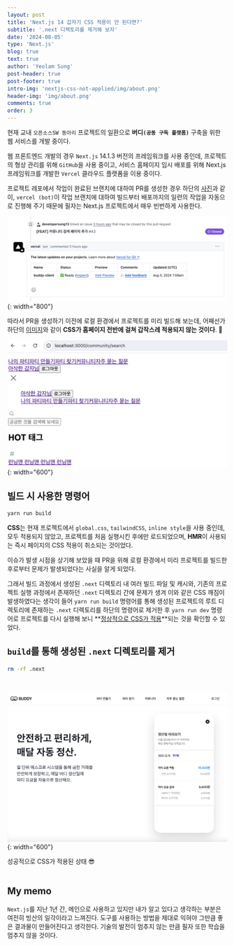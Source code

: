 ```yaml
---
layout: post
title: 'Next.js 14 갑자기 CSS 적용이 안 된다면?'
subtitle: '.next 디렉토리를 제거해 보자'
date: '2024-08-05'
type: 'Next.js'
blog: true
text: true
author: 'Yeolam Sung'
post-header: true
post-footer: true
intro-img: 'nextjs-css-not-applied/img/about.png'
header-img: 'img/about.png'
comments: true
order: 3
---
```


현재 교내 `오픈소스SW 동아리` 프로젝트의 일환으로 **버디`(공동 구독 플랫폼)`** 구축을 위한 웹
서비스를 개발 중이다.

웹 프론트엔드 개발의 경우 `Next.js` 14.1.3 버전의 프레임워크를 사용 중인데,
프로젝트의 형상 관리를 위해 `GitHub`을 사용 중이고, 서비스 홈페이지 임시 배포를 위해 Next.js 프레임워크를 개발한 `Vercel` 클라우드 플랫폼을 이용 중이다.

프로젝트 레포에서 작업이 완료된 브랜치에 대하여 PR를 생성한 경우 하단의 [사진](#vercel-bot-image)과 같이, `vercel (bot)`이 작업 브랜치에 대하여 빌드부터 배포까지의 일련의 작업을 자동으로 진행해 주기 때문에 필자는 Next.js 프로젝트에서 매우 빈번하게 사용한다.

<a name="vercel-bot-image"></a>
![vercel bot in pr](img/img2.png){: width="800"}

따라서 PR을 생성하기 이전에 로컬 환경에서 프로젝트를 미리 빌드해 보는데, 어째선가 하단의 [이미지](#about)와 같이
**CSS가 홈페이지 전반에 걸쳐 갑작스레 적용되지 않는 것이다**. 🫨

<a name="about"></a>
![about](img/about.png){: width="600"}

## 빌드 시 사용한 명령어

```sh
yarn run build
```

**CSS**는 현재 프로젝트에서 `global.css`, `tailwindCSS`, `inline style`을 사용 중인데, 모두 적용되지 않았고, 프로젝트를 처음 실행시킨 후에만 로드되었으며, **HMR**이 사용되는 즉시 페이지의 CSS 적용이 취소되는 것이었다.

이슈가 발생 시점을 상기해 보았을 때 PR을 위해 로컬 환경에서 미리 프로젝트를 빌드한 후로부터 문제가 발생되었다는 사실을 알게 되었다.

그래서 빌드 과정에서 생성된 `.next` 디렉토리 내 여러 빌드 파일 및 캐시와, 기존의 프로젝트 실행 과정에서 존재하던 `.next` 디렉토리 간에 문제가 생겨 이와 같은 CSS 깨짐이 발생하였다는 생각이 들어 `yarn run build` 명령어를 통해 생성된 프로젝트의 루트 디렉토리에 존재하는 `.next` 디렉토리를 하단의 명령어로 제거한 후 `yarn run dev` 명령어로 프로젝트를 다시 실행해 보니 **[정상적으로 CSS가 적용](#css-success-applied)**되는 것을 확인할 수 있었다.

## `build`를 통해 생성된 `.next` 디렉토리를 제거

```sh
rm -rf .next
```

<br />

<a name="css-success-applied"></a>
![css success applied](img/img3.png){: width="600"}

<figcaption>성공적으로 CSS가 적용된 상태 😎</figcaption>

<br />

## My memo

`Next.js`를 지난 1년 간, 메인으로 사용하고 있지만 내가 알고 있다고 생각하는 부분은 여전히 빙산의 일각이라고 느껴진다. 도구를 사용하는 방법을 제대로 익혀야 그만큼 좋은 결과물이 만들어진다고 생각한다. 기술의 발전이 멈추지 않는 만큼 필자 또한 학습을 멈추지 않을 것이다.
